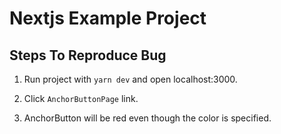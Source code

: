 # Nextjs Example Project

## Steps To Reproduce Bug

1. Run project with `yarn dev` and open localhost:3000.

2. Click `AnchorButtonPage` link.

3. AnchorButton will be red even though the color is specified.
